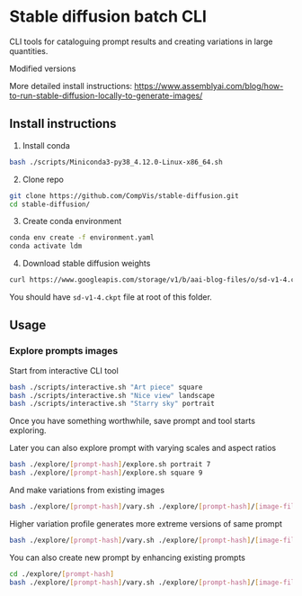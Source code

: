 # Stable diffusion batch CLI

CLI tools for cataloguing prompt results and creating variations in large quantities.

Modified versions

More detailed install instructions:
https://www.assemblyai.com/blog/how-to-run-stable-diffusion-locally-to-generate-images/

## Install instructions

1. Install conda
```sh
bash ./scripts/Miniconda3-py38_4.12.0-Linux-x86_64.sh
```

2. Clone repo
```sh
git clone https://github.com/CompVis/stable-diffusion.git
cd stable-diffusion/
```

3. Create conda environment
```sh
conda env create -f environment.yaml
conda activate ldm
```

4. Download stable diffusion weights
```sh
curl https://www.googleapis.com/storage/v1/b/aai-blog-files/o/sd-v1-4.ckpt?alt=media > sd-v1-4.ckpt
```
You should have `sd-v1-4.ckpt` file at root of this folder.

## Usage

### Explore prompts images
Start from interactive CLI tool
```sh
bash ./scripts/interactive.sh "Art piece" square
bash ./scripts/interactive.sh "Nice view" landscape
bash ./scripts/interactive.sh "Starry sky" portrait
```

Once you have something worthwhile, save prompt and tool starts exploring.

Later you can also explore prompt with varying scales and aspect ratios
```sh
bash ./explore/[prompt-hash]/explore.sh portrait 7
bash ./explore/[prompt-hash]/explore.sh square 9
```

And make variations from existing images
```sh
bash ./explore/[prompt-hash]/vary.sh ./explore/[prompt-hash]/[image-file].png "" normal
```

Higher variation profile generates more extreme versions of same prompt
```sh
bash ./explore/[prompt-hash]/vary.sh ./explore/[prompt-hash]/[image-file].png "" high
```

You can also create new prompt by enhancing existing prompts
```sh
cd ./explore/[prompt-hash]
bash ./explore/[prompt-hash]/vary.sh ./explore/[prompt-hash]/[image-file].png ", words to be added to prompt" normal
```
